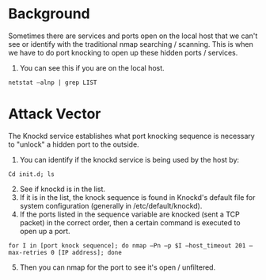 # Background
Sometimes there are services and ports open on the local host that we can't see or identify with the traditional nmap searching / scanning.  This is when we have to do port knocking to open up these hidden ports / services.

1. You can see this if you are on the local host.
```
netstat –alnp | grep LIST
```

# Attack Vector
The Knockd service establishes what port knocking sequence is necessary to "unlock" a hidden port to the outside.
1. You can identify if the knockd service is being used by the host by: 
```
Cd init.d; ls
```
2. See if knockd is in the list.
3. If it is in the list, the knock sequence is found in Knockd's default file for system configuration (generally in /etc/default/knockd).
4. If the ports listed in the sequence variable are knocked (sent a TCP packet) in the correct order, then a certain command is executed to open up a port.
```
for I in [port knock sequence]; do nmap –Pn –p $I –host_timeout 201 –max-retries 0 [IP address]; done 
```
5. Then you can nmap for the port to see it's open / unfiltered. 
